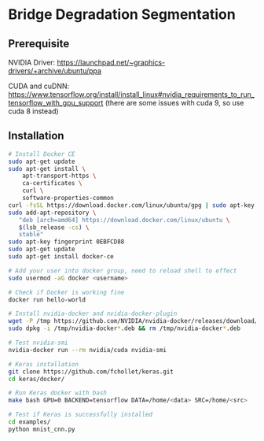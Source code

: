 # Bridge Degradation Segmentation

## Prerequisite
NVIDIA Driver: https://launchpad.net/~graphics-drivers/+archive/ubuntu/ppa

CUDA and cuDNN: https://www.tensorflow.org/install/install_linux#nvidia_requirements_to_run_tensorflow_with_gpu_support
(there are some issues with cuda 9, so use cuda 8 instead)

## Installation

```sh
# Install Docker CE
sudo apt-get update
sudo apt-get install \
    apt-transport-https \
    ca-certificates \
    curl \
    software-properties-common
curl -fsSL https://download.docker.com/linux/ubuntu/gpg | sudo apt-key add -
sudo add-apt-repository \
   "deb [arch=amd64] https://download.docker.com/linux/ubuntu \
   $(lsb_release -cs) \
   stable"
sudo apt-key fingerprint 0EBFCD88
sudo apt-get update
sudo apt-get install docker-ce

# Add your user into docker group, need to reload shell to effect
sudo usermod -aG docker <username>

# Check if Docker is working fine
docker run hello-world

# Install nvidia-docker and nvidia-docker-plugin
wget -P /tmp https://github.com/NVIDIA/nvidia-docker/releases/download/v1.0.1/nvidia-docker_1.0.1-1_amd64.deb
sudo dpkg -i /tmp/nvidia-docker*.deb && rm /tmp/nvidia-docker*.deb

# Test nvidia-smi
nvidia-docker run --rm nvidia/cuda nvidia-smi

# Keras installation
git clone https://github.com/fchollet/keras.git
cd keras/docker/

# Run Keras docker with bash
make bash GPU=0 BACKEND=tensorflow DATA=/home/<data> SRC=/home/<src>

# Test if Keras is successfully installed
cd examples/
python mnist_cnn.py
```
